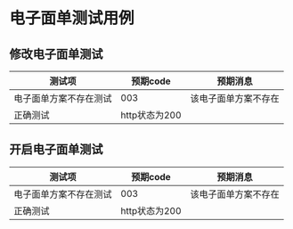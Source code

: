 # 电子面单测试用例

## 修改电子面单测试

| 测试项                 | 预期code      | 预期消息             |
| ---------------------- | ------------- | -------------------- |
| 电子面单方案不存在测试 | 003           | 该电子面单方案不存在 |
| 正确测试               | http状态为200 |                      |



## 开启电子面单测试

| 测试项                 | 预期code      | 预期消息             |
| ---------------------- | ------------- | -------------------- |
| 电子面单方案不存在测试 | 003           | 该电子面单方案不存在 |
| 正确测试               | http状态为200 |                      |



## 